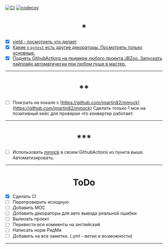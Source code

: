 [![CI](https://github.com/AE563/PyTest-CI/actions/workflows/ci.yml/badge.svg)](https://github.com/AE563/PyTest-CI/actions/workflows/ci.yml)
[![codecov](https://codecov.io/gh/AE563/PyTest-CI/branch/main/graph/badge.svg?token=6WH63OWSW2)](https://codecov.io/gh/AE563/PyTest-CI)

<h1 align="center">*</h1>

- [x] [yield - посмотреть что делает](notes/notes_yield.md)
- [x] [Какие у `pytest` есть другие декораторы. Посмотреть только основные.](notes/notes_@pytest.md)
- [x] [Поднять GithubActions на примере любого проекта JBZoo. Запускать пайплайн автоматически при любом пуше в мастер.](https://github.com/AE563/PyTest-CI/actions/workflows/ci.yml)
____


<h1 align="center">**</h1>

- [ ] Поиграть на локале с [https://github.com/jmartin82/mmock](https://github.com/jmartin82/mmock) Сделать только 1 мок на позитивный кейс для проверки что конвертер работает.
____


<h1 align="center">***</h1>

- [ ] Использовать [mmock](https://github.com/jmartin82/mmock) в своем GithubActions из пункта выше. Автоматизировать.
____

<h1 align="center">ToDo</h1>

- [x] Сделать CI
- [ ] Перепроверить исходную
- [ ] Добавить МОС
- [ ] Добавить декораторы для авто вывода реальной ошибки
- [ ] Вылизать проект
- [ ] Перевести все комменты на английский
- [ ] Написать норм РидМи
- [ ] Добавить на все заметки. (.yml - ветки и возможности)

____
